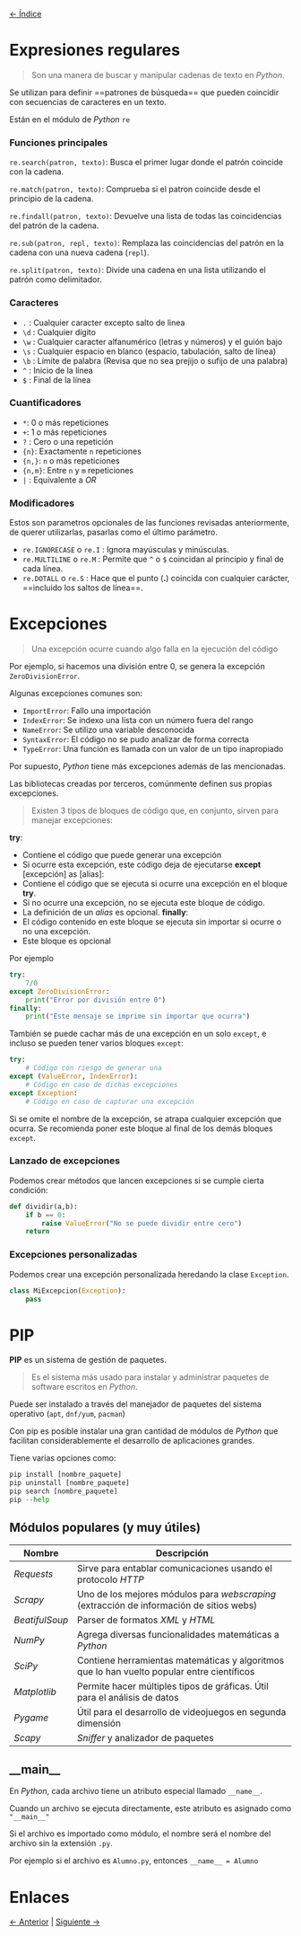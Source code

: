 [<- Índice](../Python.md)
# Expresiones regulares

> Son una manera de buscar y manipular cadenas de texto en *Python*.

Se utilizan para definir ==patrones de búsqueda== que pueden coincidir con secuencias de caracteres en un texto.

Están en el módulo de *Python* `re`

### Funciones principales

`re.search(patron, texto)`: Busca el primer lugar donde el patrón coincide con la cadena.

`re.match(patron, texto)`: Comprueba si el patron coincide desde el principio de la cadena.

`re.findall(patron, texto)`: Devuelve una lista de todas las coincidencias del patrón de la cadena.

`re.sub(patron, repl, texto)`: Remplaza las coincidencias del patrón en la cadena con una nueva cadena (`repl`).

`re.split(patron, texto)`: Divide una cadena en una lista utilizando el patrón como delimitador.

### Caracteres

- `.` : Cualquier caracter excepto salto de linea
- `\d` : Cualquier dígito
- `\w` : Cualquier caracter alfanumérico (letras y números) y el guión bajo
- `\s` : Cualquier espacio en blanco (espacio, tabulación, salto de línea)
- `\b` : Límite de palabra (Revisa que no sea prejijo o sufijo de una palabra)
- `^` : Inicio de la línea
- `$` : Final de la línea

### Cuantificadores

- `*`: 0 o más repeticiones
- `+`: 1 o más repeticiones
- `?` : Cero o una repetición
- `{n}`: Exactamente `n` repeticiones
- `{n,}`: `n` o más repeticiones
- `{n,m}`: Entre `n` y `m` repeticiones
- `|` : Equivalente a *OR*

### Modificadores

Estos son parametros opcionales de las funciones revisadas anteriormente, de querer utilizarlas, pasarlas como el último parámetro.

- `re.IGNORECASE` o `re.I` : Ignora mayúsculas y minúsculas.
- `re.MULTILINE` o `re.M` : Permite que `^` o `$` coincidan al principio y final de cada línea.
- `re.DOTALL` o `re.S` : Hace que el punto (**.**) coincida con cualquier carácter, ==incluido los saltos de línea==.

# Excepciones

> Una excepción ocurre cuando algo falla en la ejecución del código

Por ejemplo, si hacemos una división entre 0, se genera la excepción `ZeroDivisionError`.

Algunas excepciones comunes son:

- `ImportError`: Fallo una importación
- `IndexError`: Se indexo una lista con un número fuera del rango
- `NameError`: Se utilizo una variable desconocida
- `SyntaxError`: El código no se pudo analizar de forma correcta
- `TypeError`: Una función es llamada con un valor de un tipo inapropiado

Por supuesto, *Python* tiene más excepciones además de las mencionadas.

Las bibliotecas creadas por terceros, comúnmente definen sus propias excepciones.

> Existen 3 tipos de bloques de código que, en conjunto, sirven para manejar excepciones:

**try**:
- Contiene el código que puede generar una excepción
- Si ocurre esta excepción, este código deja de ejecutarse
**except** \[excepción] as \[alias]:
- Contiene el código que se ejecuta si ocurre una excepción en el bloque **try**.
- Si no ocurre una excepción, no se ejecuta este bloque de código.
- La definición de un *alias* es opcional.
**finally**:
- El código contenido en este bloque se ejecuta sin importar si ocurre o no una excepción.
- Este bloque es opcional

Por ejemplo

```python
try:
	7/0
except ZeroDivisionError:
	print("Error por división entre 0")
finally:
	print("Este mensaje se imprime sin importar que ocurra")
```

También se puede cachar más de una excepción en un solo `except`, e incluso se pueden tener varios bloques `except`:

```python
try:
	# Código con riesgo de generar una 
except (ValueError, IndexError):
	# Código en caso de dichas excepciones
except Exception:
	# Código en caso de capturar una excepción
```

Si se omite el nombre de la excepción, se atrapa cualquier excepción que ocurra.
Se recomienda poner este bloque al final de los demás bloques `except`.

### Lanzado de excepciones

Podemos crear métodos que lancen excepciones si se cumple cierta condición:

```python
def dividir(a,b):
	if b == 0:
		raise ValueError("No se puede dividir entre cero")
	return
```

### Excepciones personalizadas

Podemos crear una excepción personalizada heredando la clase `Exception`.

```python
class MiExcepcion(Exception):
	pass
```

# PIP

**PIP** es un sistema de gestión de paquetes.

> Es el sistema más usado para instalar y administrar paquetes de software escritos en *Python*.

Puede ser instalado a través del manejador de paquetes del sistema operativo (`apt`, `dnf/yum`, `pacman`)

Con pip es posible instalar una gran cantidad de módulos de *Python* que facilitan considerablemente el desarrollo de aplicaciones grandes.

Tiene varias opciones como:

```python
pip install [nombre_paquete]
pip uninstall [nombre_paquete]
pip search [nombre_paquete]
pip --help
```

## Módulos populares (y muy útiles)

| Nombre         | Descripción                                                                                |
| -------------- | ------------------------------------------------------------------------------------------ |
| *Requests*     | Sirve para entablar comunicaciones usando el protocolo *HTTP*                              |
| *Scrapy*       | Uno de los mejores módulos para *webscraping* (extracción de información de sitios webs)   |
| *BeatifulSoup* | Parser de formatos *XML* y *HTML*                                                          |
| *NumPy*        | Agrega diversas funcionalidades matemáticas a *Python*                                     |
| *SciPy*        | Contiene herramientas matemáticas y algoritmos que lo han vuelto popular entre científicos |
| *Matplotlib*   | Permite hacer múltiples tipos de gráficas. Útil para el análisis de datos                  |
| *Pygame*       | Útil para el desarrollo de videojuegos en segunda dimensión                                |
| *Scapy*        | *Sniffer* y analizador de paquetes                                                         |

## \_\_main\_\_

En *Python*, cada archivo tiene un atributo especial llamado `__name__`.

Cuando un archivo se ejecuta directamente, este atributo es asignado como `"__main__"`

Si el archivo es importado como módulo, el nombre será el nombre del archivo sin la extensión `.py`.

Por ejemplo si el archivo es `Alumno.py`, entonces `__name__ = Alumno`

# Enlaces

[<- Anterior](HFC06_09_2024.md) | [Siguiente ->](HFC11_09_2024.md)